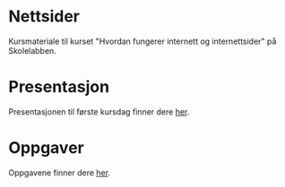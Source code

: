 # Nettsider
Kursmateriale til kurset "Hvordan fungerer internett og internettsider" på Skolelabben. 


# Presentasjon
Presentasjonen til første kursdag finner dere
[her](/presentasjoner/presentasjon.pdf). 

# Oppgaver 
Oppgavene finner dere [her](/oppgaver). 
